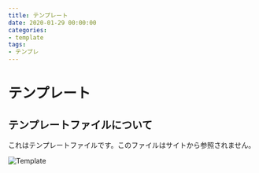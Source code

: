 ```yaml
---
title: テンプレート
date: 2020-01-29 00:00:00
categories:
- template
tags:
- テンプレ
---
```


# テンプレート
## テンプレートファイルについて
これはテンプレートファイルです。このファイルはサイトから参照されません。

![Template](https://jpiotblog.github.io/images/template.png "ファイルの説明")

